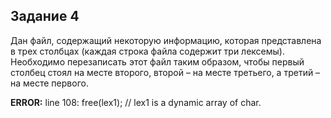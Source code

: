 ## Задание 4

Дан файл, содержащий некоторую информацию, которая представлена в трех столбцах (каждая строка файла содержит три лексемы).
Необходимо перезаписать этот файл таким образом, чтобы первый столбец стоял на месте второго, второй – на месте третьего, а третий – на месте первого.

**ERROR:** 
line 108: free(lex1);  // lex1 is a dynamic array of char.

